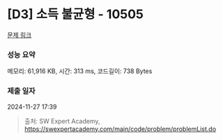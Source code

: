 # [D3] 소득 불균형 - 10505 

[문제 링크](https://swexpertacademy.com/main/code/problem/problemDetail.do?contestProbId=AXNP4CvauaMDFAXS) 

### 성능 요약

메모리: 61,916 KB, 시간: 313 ms, 코드길이: 738 Bytes

### 제출 일자

2024-11-27 17:39



> 출처: SW Expert Academy, https://swexpertacademy.com/main/code/problem/problemList.do